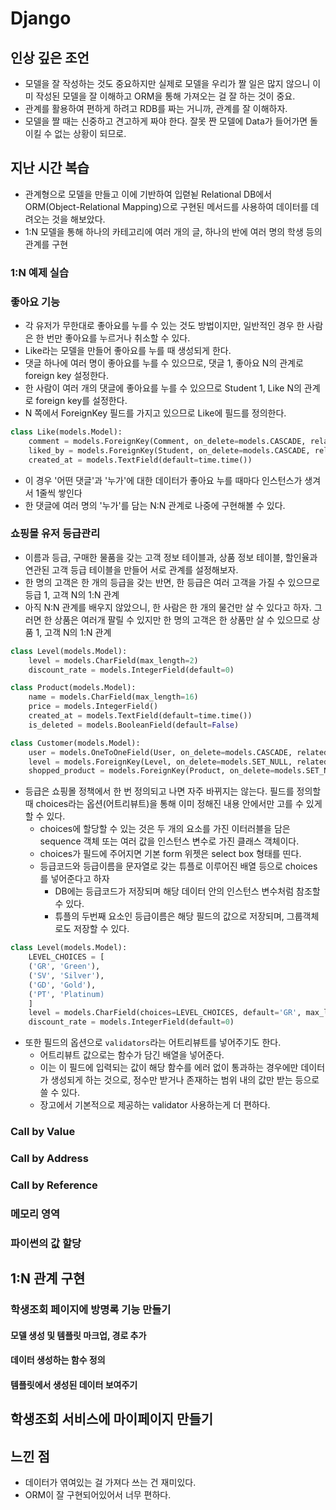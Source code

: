 # Django 

## 인상 깊은 조언
- 모델을 잘 작성하는 것도 중요하지만 실제로 모델을 우리가 짤 일은 많지 않으니 이미 작성된 모델을 잘 이해하고 ORM을 통해 가져오는 걸 잘 하는 것이 중요.
- 관계를 활용하여 편하게 하려고 RDB를 짜는 거니까, 관계를 잘 이해하자.
- 모델을 짤 때는 신중하고 견고하게 짜야 한다. 잘못 짠 모델에 Data가 들어가면 돌이킬 수 없는 상황이 되므로.

## 지난 시간 복습
- 관계형으로 모델을 만들고 이에 기반하여 입렫뇓 Relational DB에서 ORM(Object-Relational Mapping)으로 구현된 메서드를 사용하여 데이터를 데려오는 것을 해보았다.
- 1:N 모델을 통해 하나의 카테고리에 여러 개의 글, 하나의 반에 여러 명의 학생 등의 관계를 구현

### 1:N 예제 실습

### 좋아요 기능
- 각 유저가 무한대로 좋아요를 누를 수 있는 것도 방법이지만, 일반적인 경우 한 사람은 한 번만 좋아요를 누르거나 취소할 수 있다. 
- Like라는 모델을 만들어 좋아요를 누를 때 생성되게 한다. 
- 댓글 하나에 여러 명이 좋아요를 누를 수 있으므로, 댓글 1, 좋아요 N의 관계로 foreign key 설정한다.
- 한 사람이 여러 개의 댓글에 좋아요를 누를 수 있으므로 Student 1, Like N의 관계로 foreign key를 설정한다.
- N 쪽에서 ForeignKey 필드를 가지고 있으므로 Like에 필드를 정의한다.
```python
class Like(models.Model):
    comment = models.ForeignKey(Comment, on_delete=models.CASCADE, related_name='likes')
    liked_by = models.ForeignKey(Student, on_delete=models.CASCADE, related_name='likes')
    created_at = models.TextField(default=time.time())
```
- 이 경우 '어떤 댓글'과 '누가'에 대한 데이터가 좋아요 누를 때마다 인스턴스가 생겨서 1줄씩 쌓인다
- 한 댓글에 여러 명의 '누가'를 담는 N:N 관계로 나중에 구현해볼 수 있다.

### 쇼핑몰 유저 등급관리
- 이름과 등급, 구매한 물품을 갖는 고객 정보 테이블과, 상품 정보 테이블, 할인율과 연관된 고객 등급 테이블을 만들어 서로 관계를 설정해보자.
- 한 명의 고객은 한 개의 등급을 갖는 반면, 한 등급은 여러 고객을 가질 수 있으므로 등급 1, 고객 N의 1:N 관계
- 아직 N:N 관계를 배우지 않았으니, 한 사람은 한 개의 물건만 살 수 있다고 하자. 그러면  한 상품은 여러개 팔릴 수 있지만 한 명의 고객은 한 상품만 살 수 있으므로 상품 1, 고객 N의 1:N 관계
```python
class Level(models.Model):
    level = models.CharField(max_length=2)
    discount_rate = models.IntegerField(default=0)

class Product(models.Model):
    name = models.CharField(max_length=16)
    price = models.IntegerField()
    created_at = models.TextField(default=time.time())
    is_deleted = models.BooleanField(default=False)

class Customer(models.Model):
    user = models.OneToOneField(User, on_delete=models.CASCADE, related_name='customer')
    level = models.ForeignKey(Level, on_delete=models.SET_NULL, related_name='customers', null=True, blank=True)
    shopped_product = models.ForeignKey(Product, on_delete=models.SET_NULL, related_name='purchased_by', null=True, blank=True)
```
- 등급은 쇼핑몰 정책에서 한 번 정의되고 나면 자주 바뀌지는 않는다. 필드를 정의할 때 choices라는 옵션(어트리뷰트)을 통해 이미 정해진 내용 안에서만 고를 수 있게 할 수 있다.
  - choices에 할당할 수 있는 것은 두 개의 요소를 가진 이터러블을 담은 sequence 객체 또는 여러 값을 인스턴스 변수로 가진 클래스 객체이다.
  - choices가 필드에 주어지면 기본 form 위젯은 select box 형태를 띤다.
  - 등급코드와 등급이름을 문자열로 갖는 튜플로 이루어진 배열 등으로 choices를 넣어준다고 하자
    - DB에는 등급코드가 저장되며 해당 데이터 안의 인스턴스 변수처럼 참조할 수 있다. 
    - 튜플의 두번째 요소인 등급이름은 해당 필드의 값으로 저장되며, 그룹객체로도 저장할 수 있다. 
```python
class Level(models.Model):
    LEVEL_CHOICES = [
	('GR', 'Green'),
	('SV', 'Silver'),
	('GD', 'Gold'),
	('PT', 'Platinum)
    ]
    level = models.CharField(choices=LEVEL_CHOICES, default='GR', max_length=2)
    discount_rate = models.IntegerField(default=0)
```

- 또한 필드의 옵션으로 `validators`라는 어트리뷰트를 넣어주기도 한다. 
  - 어트리뷰트 값으로는 함수가 담긴 배열을 넣어준다. 
  - 이는 이 필드에 입력되는 값이 해당 함수를 에러 없이 통과하는 경우에만 데이터가 생성되게 하는 것으로, 정수만 받거나 존재하는 범위 내의 값만 받는 등으로 쓸 수 있다.
  - 장고에서 기본적으로 제공하는 validator 사용하는게 더 편하다.


### Call by Value

### Call by Address

### Call by Reference

### 메모리 영역

### 파이썬의 값 할당

## 1:N 관계 구현
### 학생조회 페이지에 방명록 기능 만들기
#### 모델 생성 및 템플릿 마크업, 경로 추가
#### 데이터 생성하는 함수 정의
#### 템플릿에서 생성된 데이터 보여주기
## 학생조회 서비스에 마이페이지 만들기

## 느낀 점
- 데이터가 엮여있는 걸 가져다 쓰는 건 재미있다. 
- ORM이 잘 구현되어있어서 너무 편하다.
